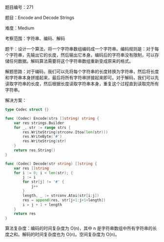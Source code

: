 题目编号：271

题目：Encode and Decode Strings

难度：Medium

考察范围：字符串、编码、解码

题干：设计一个算法，将一个字符串数组编码成一个字符串。编码规则是：对于每个字符串，先输出它的长度，然后输出它本身。编码后的字符串没有限制，可以存储任何数据。解码算法需要将这个字符串数组重新变成原来的格式。

解题思路：对于编码，我们可以先将每个字符串的长度转换为字符串，然后将长度和字符串本身拼接起来，最后将所有字符串拼接起来即可。对于解码，我们可以先读取字符串的长度，然后根据长度读取字符串本身，重复这个过程直到读取完所有字符串。

解决方案：

```go
type Codec struct {}

func (Codec) Encode(strs []string) string {
    var res strings.Builder
    for _, str := range strs {
        res.WriteString(strconv.Itoa(len(str)))
        res.WriteByte('#')
        res.WriteString(str)
    }
    return res.String()
}

func (Codec) Decode(str string) []string {
    var res []string
    for i := 0; i < len(str); {
        j := i
        for str[j] != '#' {
            j++
        }
        length, _ := strconv.Atoi(str[i:j])
        res = append(res, str[j+1:j+1+length])
        i = j + 1 + length
    }
    return res
}
```

算法复杂度：编码的时间复杂度为 O(n)，其中 n 是字符串数组中所有字符串的长度之和。解码的时间复杂度也为 O(n)。空间复杂度为 O(n)。